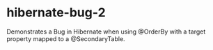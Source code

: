 hibernate-bug-2
===============

Demonstrates a Bug in Hibernate when using @OrderBy  with a target property mapped to a @SecondaryTable.
